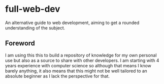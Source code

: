 # full-web-dev
An alternative guide to web development, aiming to get a rounded understanding
of the subject.
## Foreword
I am using this this to build a repository of knowledge for my own personal use
but also as a source to share with other developers. I am starting with 4 years
experience with computer science so although that means I know barely anything,
it also means that this might not be well tailored to an absolute beginner as I
lack the perspective for that.